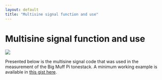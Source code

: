 ```yaml
---
layout: default
title: "Multisine signal function and use"
---
```


# Multisine signal function and use

![](../images/multi-sine-example.png)

Presented below is the multisine signal code that was used in the measurement of the Big Muff Pi tonestack. A minimum working example is available in [this gist here](https://gist.github.com/bholmesqub/4ae4c7d4edc0099a574c6123572cd3c0).

<script src="https://gist.github.com/bholmesqub/ca679e6c8ea91ecf6c4d373c5ecc2356.js"></script>
